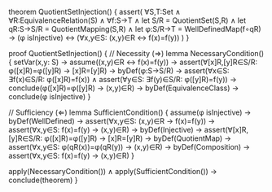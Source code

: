 theorem QuotientSetInjection() {
  assert(
    ∀S,T:Set ∧ ∀R:EquivalenceRelation(S) ∧ ∀f:S→T ∧
    let S/R = QuotientSet(S,R) ∧
    let qR:S→S/R = QuotientMapping(S,R) ∧
    let φ:S/R→T = WellDefinedMap(f∘qR) →
    (φ isInjective) ↔ (∀x,y∈S: (x,y)∈R ↔ f(x)=f(y))
  )
}

proof QuotientSetInjection() {
  // Necessity (⇒)
  lemma NecessaryCondition() {
    setVar(x,y: S) →
    assume((x,y)∈R ↔ f(x)=f(y)) →
    assert(∀[x]R,[y]R∈S/R: φ([x]R)=φ([y]R) → [x]R=[y]R) →
    byDef(φ:S→S/R) →
    assert(∀x∈S: ∃f(x)∈S/R: φ([x]R)=f(x)) ∧
    assert(∀y∈S: ∃f(y)∈S/R: φ([y]R)=f(y)) →
    conclude(φ([x]R)=φ([y]R) → (x,y)∈R) →
    byDef(EquivalenceClass) →
    conclude(φ isInjective)
  }

  // Sufficiency (⇐)
  lemma SufficientCondition() {
    assume(φ isInjective) →
    byDef(WellDefined) →
    assert(∀x,y∈S: (x,y)∈R → f(x)=f(y)) →
    assert(∀x,y∈S: f(x)=f(y) → (x,y)∈R) →
    byDef(Injective) →
    assert(∀[x]R,[y]R∈S/R: φ([x]R)=φ([y]R) → [x]R=[y]R) →
    byDef(QuotientMap) →
    assert(∀x,y∈S: φ(qR(x))=φ(qR(y)) → (x,y)∈R) →
    byDef(Composition) →
    assert(∀x,y∈S: f(x)=f(y) → (x,y)∈R)
  }

  apply(NecessaryCondition()) ∧
  apply(SufficientCondition()) →
  conclude(theorem)
}